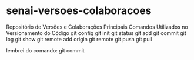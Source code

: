 # senai-versoes-colaboracoes
Repositório de Versões e Colaborações
Principais Comandos Utilizados no Versionamento do Código
git config
git init
git status
git add
git commit
git log
git show
git remote add origin
git remote 
git push
git pull

lembrei do comando: git commit